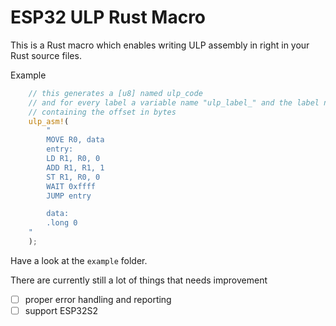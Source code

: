 # ESP32 ULP Rust Macro

This is a Rust macro which enables writing ULP assembly in right in your Rust source files.

Example

```Rust
    // this generates a [u8] named ulp_code
    // and for every label a variable name "ulp_label_" and the label name
    // containing the offset in bytes
    ulp_asm!(
        "
        MOVE R0, data
        entry:
        LD R1, R0, 0
        ADD R1, R1, 1
        ST R1, R0, 0
        WAIT 0xffff
        JUMP entry

        data:
        .long 0
    "
    );
```

Have a look at the `example` folder.

There are currently still a lot of things that needs improvement
- [ ] proper error handling and reporting
- [ ] support ESP32S2
